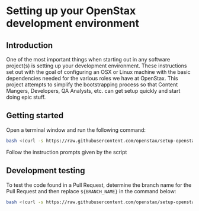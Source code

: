# Setting up your OpenStax development environment

<!-- START doctoc generated TOC please keep comment here to allow auto update -->
<!-- DON'T EDIT THIS SECTION, INSTEAD RE-RUN doctoc TO UPDATE -->

<!-- END doctoc generated TOC please keep comment here to allow auto update -->


## Introduction

One of the most important things when starting out in any software project(s) is setting up your development environment. These instructions set out with the goal of configuring an OSX or Linux machine with the basic dependencies needed for the various roles we have at OpenStax. This project attempts to simplify the bootstrapping process so that Content Mangers, Developers, QA Analysts, etc. can get setup quickly and start doing epic stuff.

## Getting started

Open a terminal window and run the following command:

```sh  
bash <(curl -s https://raw.githubusercontent.com/openstax/setup-openstax-machine/master/bin/setup.sh)
```

Follow the instruction prompts given by the script

## Development testing

To test the code found in a Pull Request, determine the branch name for the Pull Request and then replace `${BRANCH_NAME}` in the command below:

```sh
bash <(curl -s https://raw.githubusercontent.com/openstax/setup-openstax-machine/${BRANCH_NAME}/bin/setup.sh)
```
